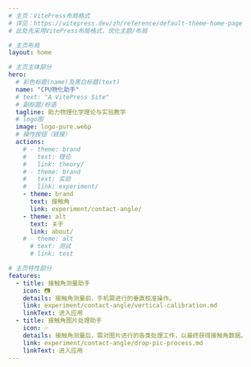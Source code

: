 ```yaml
---
# 主页：VitePress布局格式
# 详见：https://vitepress.dev/zh/reference/default-theme-home-page
# 此处先采用VitePress布局格式，优化主题/布局

# 主页布局
layout: home

# 主页主体部分
hero:
  # 彩色标题(name)及黑白标题(text)
  name: "CPU物化助手"
  # text: "A VitePress Site"
  # 副标题/标语
  tagline: 助力物理化学理论与实验教学
  # logo图
  image: logo-pure.webp
  # 操作按钮（链接）
  actions:
    # - theme: brand
    #   text: 理论
    #   link: theory/
    # - theme: brand
    #   text: 实验
    #   link: experiment/
    - theme: brand
      text: 接触角
      link: experiment/contact-angle/
    - theme: alt
      text: 关于
      link: about/
    # - theme: alt
      # text: 测试
      # link: test

# 主页特性部分
features:
  - title: 接触角测量助手
    icon: 📷
    details: 接触角测量前，手机需进行的垂直校准操作。
    link: experiment/contact-angle/vertical-calibration.md
    linkText: 进入应用
  - title: 接触角图片处理助手
    icon: 💦
    details: 接触角测量后，需对图片进行的各类处理工作，以最终获得接触角数据。
    link: experiment/contact-angle/drop-pic-process.md
    linkText: 进入应用
---
```


